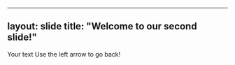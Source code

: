 
---
layout: slide
title: "Welcome to our second slide!"
-----
Your text
Use the left arrow to go back!
